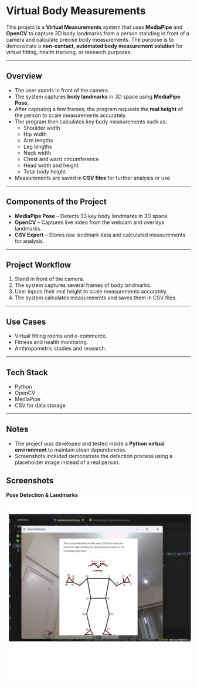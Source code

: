 # Virtual Body Measurements

This project is a **Virtual Measurements** system that uses **MediaPipe** and **OpenCV** to capture 3D body landmarks from a person standing in front of a camera and calculate precise body measurements. The purpose is to demonstrate a **non-contact, automated body measurement solution** for virtual fitting, health tracking, or research purposes.

---

## Overview
- The user stands in front of the camera.
- The system captures **body landmarks** in 3D space using **MediaPipe Pose**.
- After capturing a few frames, the program requests the **real height** of the person to scale measurements accurately.
- The program then calculates key body measurements such as:
  - Shoulder width
  - Hip width
  - Arm lengths
  - Leg lengths
  - Neck width
  - Chest and waist circumference
  - Head width and height
  - Total body height
- Measurements are saved in **CSV files** for further analysis or use.

---

## Components of the Project
- **MediaPipe Pose** – Detects 33 key body landmarks in 3D space.
- **OpenCV** – Captures live video from the webcam and overlays landmarks.
- **CSV Export** – Stores raw landmark data and calculated measurements for analysis.

---

## Project Workflow
1. Stand in front of the camera.
2. The system captures several frames of body landmarks.
3. User inputs their real height to scale measurements accurately.
4. The system calculates measurements and saves them in CSV files.

---

## Use Cases
- Virtual fitting rooms and e-commerce.
- Fitness and health monitoring.
- Anthropometric studies and research.

---

## Tech Stack
- Python
- OpenCV
- MediaPipe
- CSV for data storage

---

## Notes
- The project was developed and tested inside a **Python virtual environment** to maintain clean dependencies.
- Screenshots included demonstrate the detection process using a placeholder image instead of a real person.

## Screenshots

**Pose Detection & Landmarks**   
![Pose Detection](images/img1.png)






